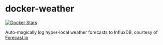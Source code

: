 docker-weather
==============

[![Docker Stars](https://img.shields.io/docker/stars/peaches491/docker-weather.svg?maxAge=2592000)]()

Auto-magically log hyper-local weather forecasts to InfluxDB, courtesy of
[Forecast.io](forecast.io)
